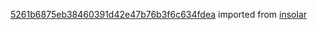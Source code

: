 [5261b6875eb38460391d42e47b76b3f6c634fdea](https://github.com/insolar/insolar/commit/5261b6875eb38460391d42e47b76b3f6c634fdea) imported from [insolar](https://github.com/insolar/insolar)
